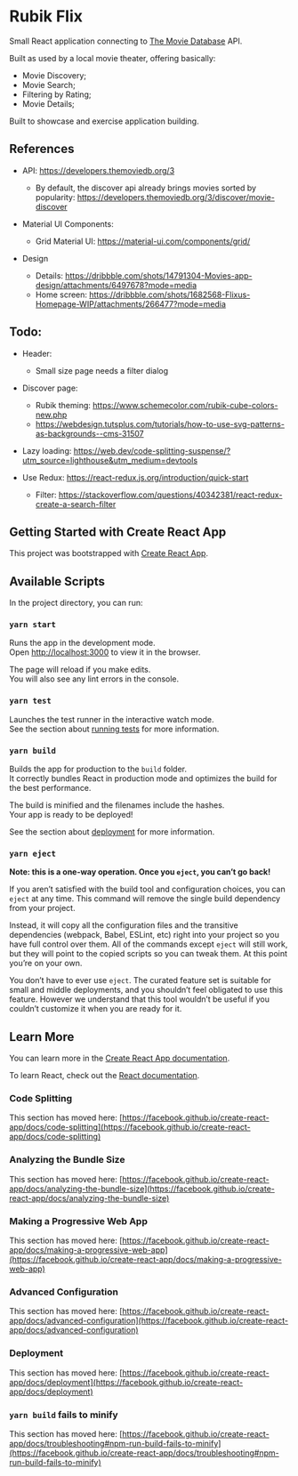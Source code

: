 # Rubik Flix

Small React application connecting to [The Movie Database](https://www.themoviedb.org/) API.

Built as used by a local movie theater, offering basically:

- Movie Discovery;
- Movie Search;
- Filtering by Rating;
- Movie Details;

Built to showcase and exercise application building.

## References

- API: https://developers.themoviedb.org/3

  - By default, the discover api already brings movies sorted by popularity: https://developers.themoviedb.org/3/discover/movie-discover

- Material UI Components:

  - Grid Material UI: https://material-ui.com/components/grid/

- Design

  - Details: https://dribbble.com/shots/14791304-Movies-app-design/attachments/6497678?mode=media
  - Home screen: https://dribbble.com/shots/1682568-Flixus-Homepage-WIP/attachments/266477?mode=media

## Todo:

- Header:

  - Small size page needs a filter dialog

- Discover page:

  - Rubik theming: https://www.schemecolor.com/rubik-cube-colors-new.php
  - https://webdesign.tutsplus.com/tutorials/how-to-use-svg-patterns-as-backgrounds--cms-31507

- Lazy loading: https://web.dev/code-splitting-suspense/?utm_source=lighthouse&utm_medium=devtools
- Use Redux: https://react-redux.js.org/introduction/quick-start
  - Filter: https://stackoverflow.com/questions/40342381/react-redux-create-a-search-filter

## Getting Started with Create React App

This project was bootstrapped with [Create React App](https://github.com/facebook/create-react-app).

## Available Scripts

In the project directory, you can run:

### `yarn start`

Runs the app in the development mode.\
Open [http://localhost:3000](http://localhost:3000) to view it in the browser.

The page will reload if you make edits.\
You will also see any lint errors in the console.

### `yarn test`

Launches the test runner in the interactive watch mode.\
See the section about [running tests](https://facebook.github.io/create-react-app/docs/running-tests) for more information.

### `yarn build`

Builds the app for production to the `build` folder.\
It correctly bundles React in production mode and optimizes the build for the best performance.

The build is minified and the filenames include the hashes.\
Your app is ready to be deployed!

See the section about [deployment](https://facebook.github.io/create-react-app/docs/deployment) for more information.

### `yarn eject`

**Note: this is a one-way operation. Once you `eject`, you can’t go back!**

If you aren’t satisfied with the build tool and configuration choices, you can `eject` at any time. This command will remove the single build dependency from your project.

Instead, it will copy all the configuration files and the transitive dependencies (webpack, Babel, ESLint, etc) right into your project so you have full control over them. All of the commands except `eject` will still work, but they will point to the copied scripts so you can tweak them. At this point you’re on your own.

You don’t have to ever use `eject`. The curated feature set is suitable for small and middle deployments, and you shouldn’t feel obligated to use this feature. However we understand that this tool wouldn’t be useful if you couldn’t customize it when you are ready for it.

## Learn More

You can learn more in the [Create React App documentation](https://facebook.github.io/create-react-app/docs/getting-started).

To learn React, check out the [React documentation](https://reactjs.org/).

### Code Splitting

This section has moved here: [https://facebook.github.io/create-react-app/docs/code-splitting](https://facebook.github.io/create-react-app/docs/code-splitting)

### Analyzing the Bundle Size

This section has moved here: [https://facebook.github.io/create-react-app/docs/analyzing-the-bundle-size](https://facebook.github.io/create-react-app/docs/analyzing-the-bundle-size)

### Making a Progressive Web App

This section has moved here: [https://facebook.github.io/create-react-app/docs/making-a-progressive-web-app](https://facebook.github.io/create-react-app/docs/making-a-progressive-web-app)

### Advanced Configuration

This section has moved here: [https://facebook.github.io/create-react-app/docs/advanced-configuration](https://facebook.github.io/create-react-app/docs/advanced-configuration)

### Deployment

This section has moved here: [https://facebook.github.io/create-react-app/docs/deployment](https://facebook.github.io/create-react-app/docs/deployment)

### `yarn build` fails to minify

This section has moved here: [https://facebook.github.io/create-react-app/docs/troubleshooting#npm-run-build-fails-to-minify](https://facebook.github.io/create-react-app/docs/troubleshooting#npm-run-build-fails-to-minify)
